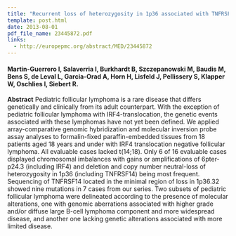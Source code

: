 ```yaml
---
title: "Recurrent loss of heterozygosity in 1p36 associated with TNFRSF14 mutations in IRF4 translocation negative pediatric follicular lymphomas"
template: post.html 
date: 2013-08-01
pdf_file_name: 23445872.pdf
links:
  - http://europepmc.org/abstract/MED/23445872
---
```


#### Martin-Guerrero I, Salaverria I, Burkhardt B, Szczepanowski M, Baudis M, Bens S, de Leval L, Garcia-Orad A, Horn H, Lisfeld J, Pellissery S, Klapper W, Oschlies I, Siebert R.

**Abstract** Pediatric follicular lymphoma is a rare disease that differs genetically and clinically from its adult counterpart. With the exception of pediatric follicular lymphoma with IRF4-translocation, the genetic events associated with these lymphomas have not yet been defined. We applied array-comparative genomic hybridization and molecular inversion probe assay analyses to formalin-fixed paraffin-embedded tissues from 18 patients aged 18 years and under with IRF4 translocation negative follicular lymphoma.<!--more--> All evaluable cases lacked t(14;18). Only 6 of 16 evaluable cases displayed chromosomal imbalances with gains or amplifications of 6pter-p24.3 (including IRF4) and deletion and copy number neutral-loss of heterozygosity in 1p36 (including TNFRSF14) being most frequent. Sequencing of TNFRSF14 located in the minimal region of loss in 1p36.32 showed nine mutations in 7 cases from our series. Two subsets of pediatric follicular lymphoma were delineated according to the presence of molecular alterations, one with genomic aberrations associated with higher grade and/or diffuse large B-cell lymphoma component and more widespread disease, and another one lacking genetic alterations associated with more limited disease.

